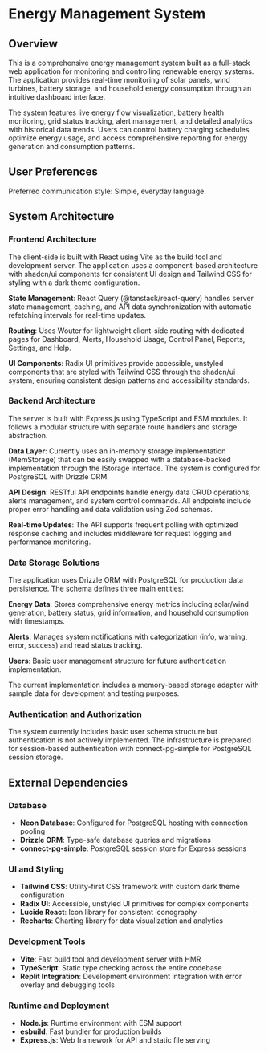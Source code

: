 # Energy Management System

## Overview

This is a comprehensive energy management system built as a full-stack web application for monitoring and controlling renewable energy systems. The application provides real-time monitoring of solar panels, wind turbines, battery storage, and household energy consumption through an intuitive dashboard interface.

The system features live energy flow visualization, battery health monitoring, grid status tracking, alert management, and detailed analytics with historical data trends. Users can control battery charging schedules, optimize energy usage, and access comprehensive reporting for energy generation and consumption patterns.

## User Preferences

Preferred communication style: Simple, everyday language.

## System Architecture

### Frontend Architecture
The client-side is built with React using Vite as the build tool and development server. The application uses a component-based architecture with shadcn/ui components for consistent UI design and Tailwind CSS for styling with a dark theme configuration.

**State Management**: React Query (@tanstack/react-query) handles server state management, caching, and API data synchronization with automatic refetching intervals for real-time updates.

**Routing**: Uses Wouter for lightweight client-side routing with dedicated pages for Dashboard, Alerts, Household Usage, Control Panel, Reports, Settings, and Help.

**UI Components**: Radix UI primitives provide accessible, unstyled components that are styled with Tailwind CSS through the shadcn/ui system, ensuring consistent design patterns and accessibility standards.

### Backend Architecture
The server is built with Express.js using TypeScript and ESM modules. It follows a modular structure with separate route handlers and storage abstraction.

**Data Layer**: Currently uses an in-memory storage implementation (MemStorage) that can be easily swapped with a database-backed implementation through the IStorage interface. The system is configured for PostgreSQL with Drizzle ORM.

**API Design**: RESTful API endpoints handle energy data CRUD operations, alerts management, and system control commands. All endpoints include proper error handling and data validation using Zod schemas.

**Real-time Updates**: The API supports frequent polling with optimized response caching and includes middleware for request logging and performance monitoring.

### Data Storage Solutions
The application uses Drizzle ORM with PostgreSQL for production data persistence. The schema defines three main entities:

**Energy Data**: Stores comprehensive energy metrics including solar/wind generation, battery status, grid information, and household consumption with timestamps.

**Alerts**: Manages system notifications with categorization (info, warning, error, success) and read status tracking.

**Users**: Basic user management structure for future authentication implementation.

The current implementation includes a memory-based storage adapter with sample data for development and testing purposes.

### Authentication and Authorization
The system currently includes basic user schema structure but authentication is not actively implemented. The infrastructure is prepared for session-based authentication with connect-pg-simple for PostgreSQL session storage.

## External Dependencies

### Database
- **Neon Database**: Configured for PostgreSQL hosting with connection pooling
- **Drizzle ORM**: Type-safe database queries and migrations
- **connect-pg-simple**: PostgreSQL session store for Express sessions

### UI and Styling
- **Tailwind CSS**: Utility-first CSS framework with custom dark theme configuration
- **Radix UI**: Accessible, unstyled UI primitives for complex components
- **Lucide React**: Icon library for consistent iconography
- **Recharts**: Charting library for data visualization and analytics

### Development Tools
- **Vite**: Fast build tool and development server with HMR
- **TypeScript**: Static type checking across the entire codebase
- **Replit Integration**: Development environment integration with error overlay and debugging tools

### Runtime and Deployment
- **Node.js**: Runtime environment with ESM support
- **esbuild**: Fast bundler for production builds
- **Express.js**: Web framework for API and static file serving